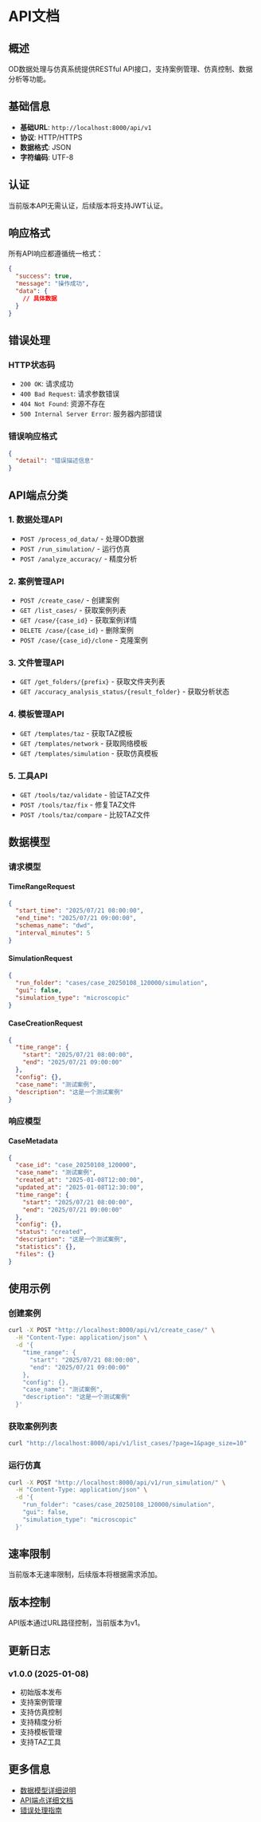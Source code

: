 # API文档

## 概述

OD数据处理与仿真系统提供RESTful API接口，支持案例管理、仿真控制、数据分析等功能。

## 基础信息

- **基础URL**: `http://localhost:8000/api/v1`
- **协议**: HTTP/HTTPS
- **数据格式**: JSON
- **字符编码**: UTF-8

## 认证

当前版本API无需认证，后续版本将支持JWT认证。

## 响应格式

所有API响应都遵循统一格式：

```json
{
  "success": true,
  "message": "操作成功",
  "data": {
    // 具体数据
  }
}
```

## 错误处理

### HTTP状态码

- `200 OK`: 请求成功
- `400 Bad Request`: 请求参数错误
- `404 Not Found`: 资源不存在
- `500 Internal Server Error`: 服务器内部错误

### 错误响应格式

```json
{
  "detail": "错误描述信息"
}
```

## API端点分类

### 1. 数据处理API

- `POST /process_od_data/` - 处理OD数据
- `POST /run_simulation/` - 运行仿真
- `POST /analyze_accuracy/` - 精度分析

### 2. 案例管理API

- `POST /create_case/` - 创建案例
- `GET /list_cases/` - 获取案例列表
- `GET /case/{case_id}` - 获取案例详情
- `DELETE /case/{case_id}` - 删除案例
- `POST /case/{case_id}/clone` - 克隆案例

### 3. 文件管理API

- `GET /get_folders/{prefix}` - 获取文件夹列表
- `GET /accuracy_analysis_status/{result_folder}` - 获取分析状态

### 4. 模板管理API

- `GET /templates/taz` - 获取TAZ模板
- `GET /templates/network` - 获取网络模板
- `GET /templates/simulation` - 获取仿真模板

### 5. 工具API

- `GET /tools/taz/validate` - 验证TAZ文件
- `POST /tools/taz/fix` - 修复TAZ文件
- `POST /tools/taz/compare` - 比较TAZ文件

## 数据模型

### 请求模型

#### TimeRangeRequest
```json
{
  "start_time": "2025/07/21 08:00:00",
  "end_time": "2025/07/21 09:00:00",
  "schemas_name": "dwd",
  "interval_minutes": 5
}
```

#### SimulationRequest
```json
{
  "run_folder": "cases/case_20250108_120000/simulation",
  "gui": false,
  "simulation_type": "microscopic"
}
```

#### CaseCreationRequest
```json
{
  "time_range": {
    "start": "2025/07/21 08:00:00",
    "end": "2025/07/21 09:00:00"
  },
  "config": {},
  "case_name": "测试案例",
  "description": "这是一个测试案例"
}
```

### 响应模型

#### CaseMetadata
```json
{
  "case_id": "case_20250108_120000",
  "case_name": "测试案例",
  "created_at": "2025-01-08T12:00:00",
  "updated_at": "2025-01-08T12:30:00",
  "time_range": {
    "start": "2025/07/21 08:00:00",
    "end": "2025/07/21 09:00:00"
  },
  "config": {},
  "status": "created",
  "description": "这是一个测试案例",
  "statistics": {},
  "files": {}
}
```

## 使用示例

### 创建案例

```bash
curl -X POST "http://localhost:8000/api/v1/create_case/" \
  -H "Content-Type: application/json" \
  -d '{
    "time_range": {
      "start": "2025/07/21 08:00:00",
      "end": "2025/07/21 09:00:00"
    },
    "config": {},
    "case_name": "测试案例",
    "description": "这是一个测试案例"
  }'
```

### 获取案例列表

```bash
curl "http://localhost:8000/api/v1/list_cases/?page=1&page_size=10"
```

### 运行仿真

```bash
curl -X POST "http://localhost:8000/api/v1/run_simulation/" \
  -H "Content-Type: application/json" \
  -d '{
    "run_folder": "cases/case_20250108_120000/simulation",
    "gui": false,
    "simulation_type": "microscopic"
  }'
```

## 速率限制

当前版本无速率限制，后续版本将根据需求添加。

## 版本控制

API版本通过URL路径控制，当前版本为v1。

## 更新日志

### v1.0.0 (2025-01-08)
- 初始版本发布
- 支持案例管理
- 支持仿真控制
- 支持精度分析
- 支持模板管理
- 支持TAZ工具

## 更多信息

- [数据模型详细说明](data_models.md)
- [API端点详细文档](api_endpoints.md)
- [错误处理指南](error_handling.md) 